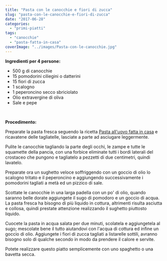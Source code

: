 ```yaml
---
title: "Pasta con le canocchie e fiori di zucca"
slug: "pasta-con-le-canocchie-e-fiori-di-zucca"
date: "2017-06-28"
categories: 
  - "primi-piatti"
tags: 
  - "canocchie"
  - "pasta-fatta-in-casa"
coverImage: "../images/Pasta-con-le-canocchie.jpg"
---
```


**Ingredienti per 4 persone:**

- 500 g di canocchie
- 15 pomodorini ciliegini o datterini
- 15 fiori di zucca
- 1 scalogno
- 1 peperoncino secco sbriciolato
- Olio extravergine di oliva
- Sale e pepe

 

**Procedimento:**

Preparate la pasta fresca seguendo la ricetta [Pasta all'uovo fatta in casa](https://cucinadalnord.it/pasta-fresca-uovo/) e ricavatene delle tagliatelle, lasciate a parte ad asciugare leggermente.

Pulite le canocchie tagliando la parte degli occhi, le zampe e tutte le squamette della pancia, con una forbice eliminate tutti i bordi laterali del crostaceo che pungono e tagliatelo a pezzetti di due centimetri, quindi lavatelo.

Preparate ora un sughetto veloce soffriggendo con un goccio di olio lo scalogno tritato e il peperoncino e aggiungendo successivamente i pomodorini tagliati a metà ed un pizzico di sale.

Scottate le canocchie in una larga padella con un po' di olio, quando saranno belle dorate aggiungete il sugo di pomodoro e un goccio di acqua. La pasta fresca ha bisogno di più liquido in cottura, altrimenti risulta asciutta e collosa, quindi prestate attenzione realizzando il sughetto piuttosto liquido.

Cuocete la pasta in acqua salata per due minuti, scolatela e aggiungetela al sugo; mescolate bene il tutto aiutandovi con l'acqua di cottura ed infine un goccio di olio. Aggiungete i fiori di zucca tagliati a listarelle sottili, avranno bisogno solo di qualche secondo in modo da prendere il calore e servite.

Potete realizzare questo piatto semplicemente con uno spaghetto o una bavetta secca.

